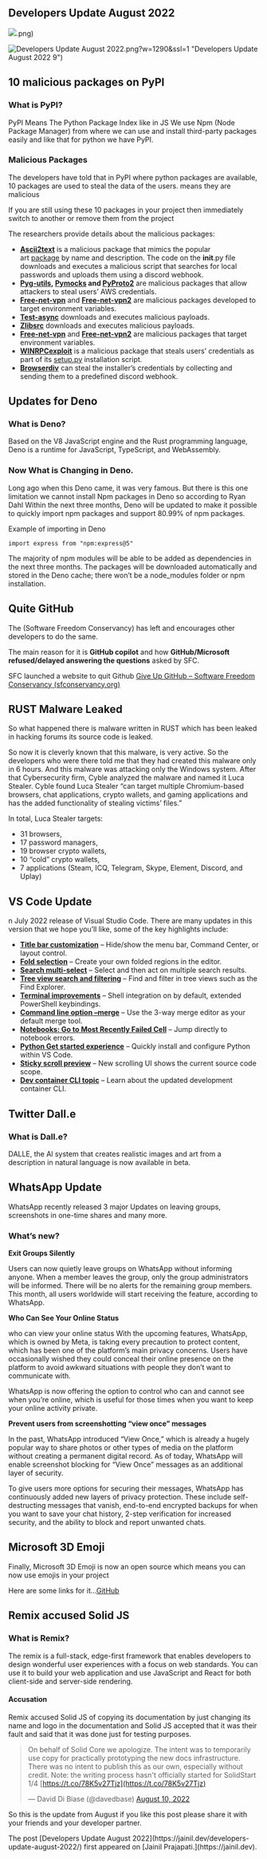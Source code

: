 ## Developers Update August 2022

![](https://cdn.hashnode.com/res/hashnode/image/upload/v1662450853635/wfzJ8KV5D.png).png)

![Developers Update August 2022](https://cdn.hashnode.com/res/hashnode/image/upload/v1662450855189/Xe-09ofY6.png).png?w=1290&ssl=1 "Developers Update August 2022 9")

10 malicious packages on PyPI
-----------------------------

### What is PyPI?

PyPI Means The Python Package Index like in JS We use Npm (Node Package Manager) from where we can use and install third-party packages easily and like that for python we have PyPI.

### Malicious Packages

The developers have told that in PyPI where python packages are available, 10 packages are used to steal the data of the users. means they are malicious

If you are still using these 10 packages in your project then immediately switch to another or remove them from the project

The researchers provide details about the malicious packages:

*   **[Ascii2text](https://pypi.org/project/ascii2text/)** is a malicious package that mimics the popular art [package](https://pypi.org/project/art/) by name and description. The code on the **init**.py file downloads and executes a malicious script that searches for local passwords and uploads them using a discord webhook.
*   **[Pyg-utils](https://pypi.org/project/pyg-utils/), [Pymocks](https://pypi.org/project/pymocks/) and [PyProto2](https://pypi.org/project/PyProto2/)** are malicious packages that allow attackers to steal users’ AWS credentials.
*   **[Free-net-vpn](https://pypi.org/project/free-net-vpn/)** and **[Free-net-vpn2](https://pypi.org/project/free-net-vpn2/)** are malicious packages developed to target environment variables.
*   **[Test-async](https://pypi.org/project/test-async)** downloads and executes malicious payloads.
*   **[Zlibsrc](https://pypi.org/project/zlibsrc/)** downloads and executes malicious payloads.
*   **[Free-net-vpn](https://pypi.org/project/free-net-vpn/)** and **[Free-net-vpn2](https://pypi.org/project/free-net-vpn2/)** are malicious packages that target environment variables.
*   **[WINRPCexploit](https://pypi.org/project/WINRPCexploit/)** is a malicious package that steals users’ credentials as part of its [setup.py](http://setup.py) installation script.
*   **[Browserdiv](https://pypi.org/project/browserdiv/#files)** can steal the installer’s credentials by collecting and sending them to a predefined discord webhook.

Updates for Deno
----------------

### What is Deno?

Based on the V8 JavaScript engine and the Rust programming language, Deno is a runtime for JavaScript, TypeScript, and WebAssembly.

### Now What is Changing in Deno.

Long ago when this Deno came, it was very famous. But there is this one limitation we cannot install Npm packages in Deno so according to Ryan Dahl Within the next three months, Deno will be updated to make it possible to quickly import npm packages and support 80.99% of npm packages.

Example of importing in Deno

    import express from "npm:express@5"

The majority of npm modules will be able to be added as dependencies in the next three months. The packages will be downloaded automatically and stored in the Deno cache; there won’t be a node\_modules folder or npm installation.

Quite GitHub
------------

The (Software Freedom Conservancy) has left and encourages other developers to do the same.

The main reason for it is **GitHub copilot** and how **GitHub/Microsoft refused/delayed answering the questions** asked by SFC.

SFC launched a website to quit Github [Give Up GitHub – Software Freedom Conservancy (sfconservancy.org)](https://sfconservancy.org/GiveUpGitHub/)

RUST Malware Leaked
-------------------

So what happened there is malware written in RUST which has been leaked in hacking forums its source code is leaked.

So now it is cleverly known that this malware, is very active. So the developers who were there told me that they had created this malware only in 6 hours. And this malware was attacking only the Windows system. After that Cybersecurity firm, Cyble analyzed the malware and named it Luca Stealer. Cyble found Luca Stealer “can target multiple Chromium-based browsers, chat applications, crypto wallets, and gaming applications and has the added functionality of stealing victims’ files.”

In total, Luca Stealer targets:

*   31 browsers,
*   17 password managers,
*   19 browser crypto wallets,
*   10 “cold” crypto wallets,
*   7 applications (Steam, ICQ, Telegram, Skype, Element, Discord, and Uplay)

VS Code Update
--------------

n July 2022 release of Visual Studio Code. There are many updates in this version that we hope you’ll like, some of the key highlights include:

*   **[Title bar customization](https://code.visualstudio.com/updates/v1_70#_easier-title-bar-customization)** – Hide/show the menu bar, Command Center, or layout control.
*   **[Fold selection](https://code.visualstudio.com/updates/v1_70#_fold-selection)** – Create your own folded regions in the editor.
*   **[Search multi-select](https://code.visualstudio.com/updates/v1_70#_search-multiple-selection)** – Select and then act on multiple search results.
*   **[Tree view search and filtering](https://code.visualstudio.com/updates/v1_70#_tree-find-control)** – Find and filter in tree views such as the Find Explorer.
*   **[Terminal improvements](https://code.visualstudio.com/updates/v1_70#_terminal)** – Shell integration on by default, extended PowerShell keybindings.
*   **[Command line option –merge](https://code.visualstudio.com/updates/v1_70#_command-line-option-merge)** – Use the 3-way merge editor as your default merge tool.
*   **[Notebooks: Go to Most Recently Failed Cell](https://code.visualstudio.com/updates/v1_70#_go-to-most-recently-failed-cell)** – Jump directly to notebook errors.
*   **[Python Get started experience](https://code.visualstudio.com/updates/v1_70#_python)** – Quickly install and configure Python within VS Code.
*   **[Sticky scroll preview](https://code.visualstudio.com/updates/v1_70#_editor-sticky-scroll)** – New scrolling UI shows the current source code scope.
*   **[Dev container CLI topic](https://code.visualstudio.com/updates/v1_70#_development-container-cli)** – Learn about the updated development container CLI.

Twitter Dall.e
--------------

### What is Dall.e?

DALLE, the Al system that creates realistic images and art from a description in natural language is now available in beta.

WhatsApp Update
---------------

WhatsApp recently released 3 major Updates on leaving groups, screenshots in one-time shares and many more.

### What’s new?

**Exit Groups Silently**

Users can now quietly leave groups on WhatsApp without informing anyone. When a member leaves the group, only the group administrators will be informed. There will be no alerts for the remaining group members. This month, all users worldwide will start receiving the feature, according to WhatsApp.

**Who Can See Your Online Status**

who can view your online status With the upcoming features, WhatsApp, which is owned by Meta, is taking every precaution to protect content, which has been one of the platform’s main privacy concerns. Users have occasionally wished they could conceal their online presence on the platform to avoid awkward situations with people they don’t want to communicate with.

WhatsApp is now offering the option to control who can and cannot see when you’re online, which is useful for those times when you want to keep your online activity private.

**Prevent users from screenshotting “view once” messages**

In the past, WhatsApp introduced “View Once,” which is already a hugely popular way to share photos or other types of media on the platform without creating a permanent digital record. As of today, WhatsApp will enable screenshot blocking for “View Once” messages as an additional layer of security.

To give users more options for securing their messages, WhatsApp has continuously added new layers of privacy protection. These include self-destructing messages that vanish, end-to-end encrypted backups for when you want to save your chat history, 2-step verification for increased security, and the ability to block and report unwanted chats.

Microsoft 3D Emoji
------------------

Finally, Microsoft 3D Emoji is now an open source which means you can now use emojis in your project

Here are some links for it…[GitHub](https://github.com/microsoft/fluentui-emoji)

Remix accused Solid JS
----------------------

### What is Remix?

The remix is a full-stack, edge-first framework that enables developers to design wonderful user experiences with a focus on web standards. You can use it to build your web application and use JavaScript and React for both client-side and server-side rendering.

#### Accusation

Remix accused Solid JS of copying its documentation by just changing its name and logo in the documentation and Solid JS accepted that it was their fault and said that it was done just for testing purposes.

> On behalf of Solid Core we apologize. The intent was to temporarily use copy for practically prototyping the new docs infrastructure. There was no intent to publish this as our own, especially without credit. Note: the writing process hasn't officially started for SolidStart 1/4 [https://t.co/78K5v27Tjz](https://t.co/78K5v27Tjz)
> 
> — David Di Biase (@davedbase) [August 10, 2022](https://twitter.com/davedbase/status/1557422052679815173?ref_src=twsrc%5Etfw)

So this is the update from August if you like this post please share it with your friends and your developer partner.

<p>The post [Developers Update August 2022](https://jainil.dev/developers-update-august-2022/) first appeared on [Jainil Prajapati.](https://jainil.dev).</p>